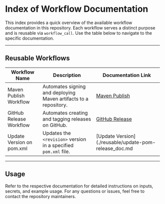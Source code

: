 # Index of Workflow Documentation

This index provides a quick overview of the available workflow documentation in this repository. Each workflow serves a distinct purpose and is reusable via `workflow_call`. Use the table below to navigate to the specific documentation.

---

## Reusable Workflows

| Workflow Name                  | Description                                                                 | Documentation Link                                   |
|--------------------------------|-----------------------------------------------------------------------------|-----------------------------------------------------|
| Maven Publish Workflow         | Automates signing and deploying Maven artifacts to a repository.            | [Maven Publish](./reusable/maven-publish_doc.md)   |
| GitHub Release Workflow        | Automates creating and tagging releases on GitHub.                          | [GitHub Release](./reusable/create-github-release_doc.md) |
| Update Version on pom.xml      | Updates the `<revision>` version in a specified `pom.xml` file.             | [Update Version](./reusable/update-pom-release_doc.md|

---

## Usage

Refer to the respective documentation for detailed instructions on inputs, secrets, and example usage. For any questions or issues, feel free to contact the repository maintainers.
